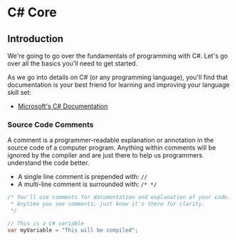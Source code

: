 # C# Core

## Introduction

We're going to go over the fundamentals of programming with C#. Let's go over all the basics you'll need to get started.

As we go into details on C# (or any programming language), you'll find that documentation is your best friend for learning and improving your language skill set:

* [Microsoft's C# Documentation](https://docs.microsoft.com/en-us/dotnet/csharp/language-reference/)

### Source Code Comments

A comment is a programmer-readable explanation or annotation in the source code of a computer program. Anything within comments will be ignored by the compiler and are just there to help us programmers understand the code better.

* A single line comment is prepended with: `//`
* A multi-line comment is surrounded with: `/* */`

```cs
/* You'll use comments for documentation and explanation of your code.
 * Anytime you see comments, just know it's there for clarity.
 */

// This is a C# variable
var myVariable = "This will be compiled";
```


